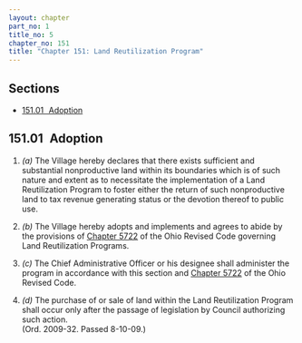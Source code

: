 ```yaml
---
layout: chapter
part_no: 1
title_no: 5
chapter_no: 151
title: "Chapter 151: Land Reutilization Program"
---
```


## Sections

* [151.01   Adoption](#15101-adoption)

## 151.01   Adoption

1. _(a)_ The Village hereby declares that there exists sufficient and
substantial nonproductive land within its boundaries which is of such nature
and extent as to necessitate the implementation of a Land Reutilization Program
to foster either the return of such nonproductive land to tax revenue
generating status or the devotion thereof to public use.

2. _(b)_ The Village hereby adopts and implements and agrees to abide by the
provisions of [Chapter 5722][ORC 5722] of the Ohio Revised Code
governing Land Reutilization Programs.

3. _(c)_ The Chief Administrative Officer or his designee shall administer the
program in accordance with this section and [Chapter 5722][ORC 5722] of
the Ohio Revised Code.

4. _(d)_ The purchase of or sale of land within the Land Reutilization Program
shall occur only after the passage of legislation by Council authorizing such
action.\
(Ord. 2009-32. Passed 8-10-09.)

[ORC 5722]:<https://codes.ohio.gov/ohio-revised-code/chapter-5722>
